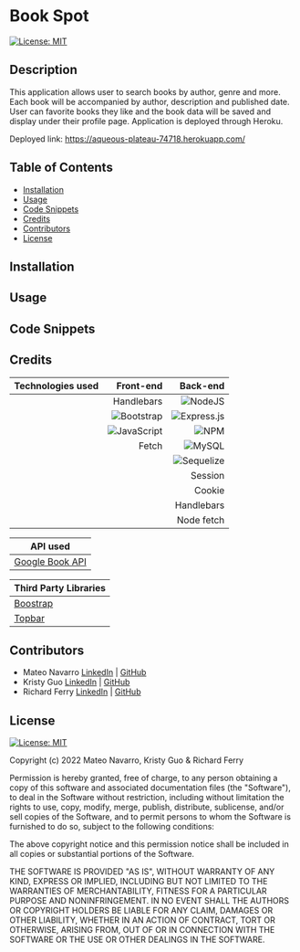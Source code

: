 # Book Spot
[![License: MIT](https://img.shields.io/badge/License-MIT-yellow.svg)](https://opensource.org/licenses/MIT)

## Description
This application allows user to search books by author, genre and more. Each book will be accompanied by author, description and published date. User can favorite books they like and the book data will be saved and display under their profile page. Application is deployed through Heroku.

Deployed link:
https://aqueous-plateau-74718.herokuapp.com/

## Table of Contents
* [Installation](#installation)
* [Usage](#usage)
* [Code Snippets](#code-snippets)
* [Credits](#credits)
* [Contributors](#contributors)
* [License](#license)

## Installation

## Usage

## Code Snippets

## Credits

| Technologies used|Front-end|Back-end|
| -|-:| -:|
||Handlebars|![NodeJS](https://img.shields.io/badge/node.js-6DA55F?style=for-the-badge&logo=node.js&logoColor=white)|
||![Bootstrap](https://img.shields.io/badge/bootstrap-%23563D7C.svg?style=for-the-badge&logo=bootstrap&logoColor=white)|![Express.js](https://img.shields.io/badge/express.js-%23404d59.svg?style=for-the-badge&logo=express&logoColor=%2361DAFB)|
||![JavaScript](https://img.shields.io/badge/javascript-%23323330.svg?style=for-the-badge&logo=javascript&logoColor=%23F7DF1E)|![NPM](https://img.shields.io/badge/NPM-%23000000.svg?style=for-the-badge&logo=npm&logoColor=white)|
||Fetch|![MySQL](https://img.shields.io/badge/mysql-%2300f.svg?style=for-the-badge&logo=mysql&logoColor=white)|
|||![Sequelize](https://img.shields.io/badge/Sequelize-52B0E7?style=for-the-badge&logo=Sequelize&logoColor=white)|
|||Session|
|||Cookie|
|||Handlebars|
|||Node fetch|--


| API used| 
| ------------- |
| [Google Book API](https://developers.google.com/books)|

| Third Party Libraries|
| ------------- |
| [Boostrap](https://getbootstrap.com/) | 
| [Topbar](https://buunguyen.github.io/topbar/)


## Contributors
* Mateo Navarro [LinkedIn](https://www.linkedin.com/in/mateonav/) | [GitHub](https://github.com/mateonav98)
* Kristy Guo [LinkedIn](www.linkedin.com/in/kristixxg) | [GitHub](https://github.com/kristixxg)
* Richard Ferry [LinkedIn](https://www.linkedin.com/in/richard-ferry-83120514b/) | [GitHub](https://github.com/rich-f-p)

## License
[![License: MIT](https://img.shields.io/badge/License-MIT-yellow.svg)](https://opensource.org/licenses/MIT)

Copyright (c) 2022 Mateo Navarro, Kristy Guo & Richard Ferry

Permission is hereby granted, free of charge, to any person obtaining a copy
of this software and associated documentation files (the "Software"), to deal
in the Software without restriction, including without limitation the rights
to use, copy, modify, merge, publish, distribute, sublicense, and/or sell
copies of the Software, and to permit persons to whom the Software is
furnished to do so, subject to the following conditions:

The above copyright notice and this permission notice shall be included in all
copies or substantial portions of the Software.

THE SOFTWARE IS PROVIDED "AS IS", WITHOUT WARRANTY OF ANY KIND, EXPRESS OR
IMPLIED, INCLUDING BUT NOT LIMITED TO THE WARRANTIES OF MERCHANTABILITY,
FITNESS FOR A PARTICULAR PURPOSE AND NONINFRINGEMENT. IN NO EVENT SHALL THE
AUTHORS OR COPYRIGHT HOLDERS BE LIABLE FOR ANY CLAIM, DAMAGES OR OTHER
LIABILITY, WHETHER IN AN ACTION OF CONTRACT, TORT OR OTHERWISE, ARISING FROM,
OUT OF OR IN CONNECTION WITH THE SOFTWARE OR THE USE OR OTHER DEALINGS IN THE
SOFTWARE.

